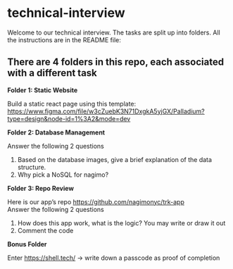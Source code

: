# technical-interview
Welcome to our technical interview. The tasks are split up into folders. All the instructions are in the README file:

There are 4 folders in this repo, each associated with a different task
-

**Folder 1: Static Website**

Build a static react page using this template: https://www.figma.com/file/w3cZuebK3N71DxgkA5yjGX/Palladium?type=design&node-id=1%3A2&mode=dev 



**Folder 2: Database Management** 

Answer the following 2 questions

  1. Based on the database images, give a brief explanation of the data structure. 
  2. Why pick a NoSQL for nagimo?



**Folder 3: Repo Review**

Here is our app’s repo https://github.com/nagimonyc/trk-app  
Answer the following 2 questions
  1. How does this app work, what is the logic? You may write or draw it out
  2. Comment the code



**Bonus Folder**

Enter https://shell.tech/ -> write down a passcode as proof of completion
